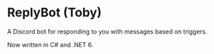 # ReplyBot (Toby)
A Discord bot for responding to you with messages based on triggers.

Now written in C# and .NET 6.
